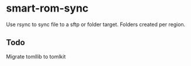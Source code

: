 # smart-rom-sync

Use rsync to sync file to a sftp or folder target. Folders created per region.

## Todo

Migrate tomllib to tomlkit
